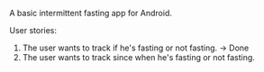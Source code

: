 A basic intermittent fasting app for Android.

User stories:
1) The user wants to track if he's fasting or not fasting. -> Done
2) The user wants to track since when he's fasting or not fasting.
